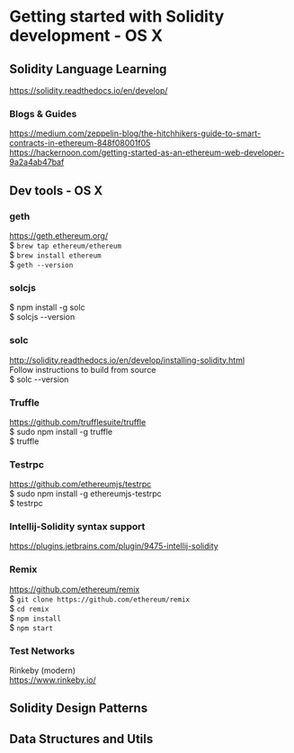 # Getting started with Solidity development - OS X

## Solidity Language Learning
https://solidity.readthedocs.io/en/develop/  

### Blogs & Guides
https://medium.com/zeppelin-blog/the-hitchhikers-guide-to-smart-contracts-in-ethereum-848f08001f05  
https://hackernoon.com/getting-started-as-an-ethereum-web-developer-9a2a4ab47baf  


## Dev tools - OS X

### geth
https://geth.ethereum.org/  
$ `brew tap ethereum/ethereum`  
$ `brew install ethereum`  
$ `geth --version`  

### solcjs
$ npm install -g solc  
$ solcjs --version  

### solc
http://solidity.readthedocs.io/en/develop/installing-solidity.html  
Follow instructions to build from source  
$ solc --version  

### Truffle
https://github.com/trufflesuite/truffle  
$ sudo npm install -g truffle  
$ truffle  

### Testrpc
https://github.com/ethereumjs/testrpc  
$ sudo npm install -g ethereumjs-testrpc  
$ testrpc  

### Intellij-Solidity syntax support
https://plugins.jetbrains.com/plugin/9475-intellij-solidity  

### Remix
https://github.com/ethereum/remix  
$ `git clone https://github.com/ethereum/remix`  
$ `cd remix`  
$ `npm install`  
$ `npm start`  

### Test Networks

Rinkeby (modern)  
https://www.rinkeby.io/  


## Solidity Design Patterns


## Data Structures and Utils

